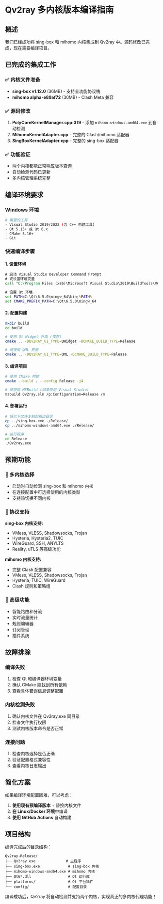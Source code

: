 # Qv2ray 多内核版本编译指南

## 概述

我们已经成功将 sing-box 和 mihomo 内核集成到 Qv2ray 中。源码修改已完成，现在需要编译项目。

## 已完成的集成工作

### ✅ 内核文件准备
- **sing-box v1.12.0** (36MB) - 支持全功能协议栈
- **mihomo alpha-e89af72** (30MB) - Clash Meta 兼容

### ✅ 源码修改
1. **PolyCoreKernelManager.cpp:319** - 添加 `mihomo-windows-amd64.exe` 到自动检测
2. **MihomoKernelAdapter.cpp** - 完整的 Clash/mihomo 适配器
3. **SingBoxKernelAdapter.cpp** - 完整的 sing-box 适配器

### ✅ 功能验证
- 两个内核都能正常响应版本查询
- 自动检测代码已更新
- 多内核管理系统完整

## 编译环境要求

### Windows 环境
```bash
# 需要的工具
- Visual Studio 2019/2022 (含 C++ 构建工具)
- Qt 5.15+ 或 Qt 6.x
- CMake 3.16+
- Git
```

### 快速编译步骤

#### 1. 设置环境
```cmd
# 启动 Visual Studio Developer Command Prompt
# 或设置环境变量
call "C:\Program Files (x86)\Microsoft Visual Studio\2019\BuildTools\VC\Auxiliary\Build\vcvars64.bat"

# 设置 Qt 环境
set PATH=C:\Qt\6.5.0\mingw_64\bin;%PATH%
set CMAKE_PREFIX_PATH=C:\Qt\6.5.0\mingw_64
```

#### 2. 配置构建
```bash
mkdir build
cd build

# 使用 Qt Widget 界面 (推荐)
cmake .. -DQV2RAY_UI_TYPE=QWidget -DCMAKE_BUILD_TYPE=Release

# 或使用 QML 界面
cmake .. -DQV2RAY_UI_TYPE=QML -DCMAKE_BUILD_TYPE=Release
```

#### 3. 编译项目
```bash
# 使用 CMake 构建
cmake --build . --config Release -j4

# 或使用 MSBuild (如果使用 Visual Studio)
msbuild Qv2ray.sln /p:Configuration=Release /m
```

#### 4. 部署运行
```bash
# 将以下文件复制到输出目录
cp ../sing-box.exe ./Release/
cp ../mihomo-windows-amd64.exe ./Release/

# 运行程序
cd Release
./Qv2ray.exe
```

## 预期功能

### 🎯 多内核选择
- 启动时自动检测 sing-box 和 mihomo 内核
- 在连接配置中可选择使用的内核类型
- 支持热切换不同内核

### 🎯 协议支持
**sing-box 内核支持:**
- VMess, VLESS, Shadowsocks, Trojan
- Hysteria, Hysteria2, TUIC
- WireGuard, SSH, ANYLTS
- Reality, uTLS 等高级功能

**mihomo 内核支持:**
- 完整 Clash 配置兼容
- VMess, VLESS, Shadowsocks, Trojan
- Hysteria, TUIC, WireGuard
- Clash 规则和策略组

### 🎯 高级功能
- 智能路由和分流
- 实时流量统计
- 规则编辑器
- 订阅管理
- 插件系统

## 故障排除

### 编译失败
1. 检查 Qt 和编译器环境变量
2. 确认 CMake 能找到所有依赖
3. 查看具体错误信息调整配置

### 内核检测失败
1. 确认内核文件在 Qv2ray.exe 同目录
2. 检查文件执行权限
3. 测试内核版本命令是否正常

### 连接问题
1. 检查内核选择是否正确
2. 验证配置格式兼容性
3. 查看内核日志输出

## 简化方案

如果编译环境配置困难，可以考虑：

1. **使用现有预编译版本** + 替换内核文件
2. **在 Linux/Docker 环境**中编译
3. **使用 GitHub Actions** 自动构建

## 项目结构

编译完成后的目录结构：
```
Qv2ray-Release/
├── Qv2ray.exe              # 主程序
├── sing-box.exe             # sing-box 内核
├── mihomo-windows-amd64.exe # mihomo 内核
├── Qt6*.dll                 # Qt 运行库
├── platforms/               # Qt 平台插件
└── config/                  # 配置目录
```

编译成功后，Qv2ray 将自动检测并支持两个内核，实现真正的多内核代理功能！